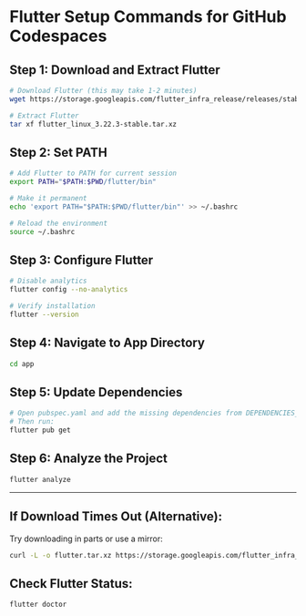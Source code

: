 # Flutter Setup Commands for GitHub Codespaces

## Step 1: Download and Extract Flutter
```bash
# Download Flutter (this may take 1-2 minutes)
wget https://storage.googleapis.com/flutter_infra_release/releases/stable/linux/flutter_linux_3.22.3-stable.tar.xz

# Extract Flutter
tar xf flutter_linux_3.22.3-stable.tar.xz
```

## Step 2: Set PATH
```bash
# Add Flutter to PATH for current session
export PATH="$PATH:$PWD/flutter/bin"

# Make it permanent
echo 'export PATH="$PATH:$PWD/flutter/bin"' >> ~/.bashrc

# Reload the environment
source ~/.bashrc
```

## Step 3: Configure Flutter
```bash
# Disable analytics
flutter config --no-analytics

# Verify installation
flutter --version
```

## Step 4: Navigate to App Directory
```bash
cd app
```

## Step 5: Update Dependencies
```bash
# Open pubspec.yaml and add the missing dependencies from DEPENDENCIES_TO_ADD.md
# Then run:
flutter pub get
```

## Step 6: Analyze the Project
```bash
flutter analyze
```

---

## If Download Times Out (Alternative):
Try downloading in parts or use a mirror:
```bash
curl -L -o flutter.tar.xz https://storage.googleapis.com/flutter_infra_release/releases/stable/linux/flutter_linux_3.22.3-stable.tar.xz
```

## Check Flutter Status:
```bash
flutter doctor
```